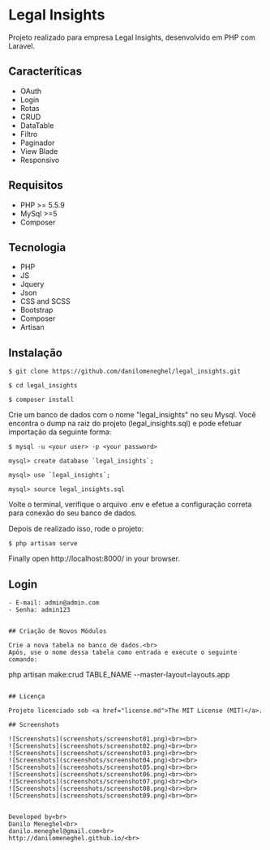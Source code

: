# Legal Insights

Projeto realizado para empresa Legal Insights, desenvolvido em PHP com Laravel.

## Caracteríticas

- OAuth
- Login
- Rotas
- CRUD
- DataTable
- Filtro
- Paginador
- View Blade
- Responsivo

## Requisitos

- PHP >= 5.5.9
- MySql >=5
- Composer

## Tecnologia

- PHP
- JS
- Jquery
- Json
- CSS and SCSS
- Bootstrap
- Composer
- Artisan

## Instalação

```
$ git clone https://github.com/danilomeneghel/legal_insights.git

$ cd legal_insights

$ composer install
```

Crie um banco de dados com o nome "legal_insights" no seu Mysql.
Você encontra o dump na raiz do projeto (legal_insights.sql) e pode efetuar importação da seguinte forma:

```
$ mysql -u <your user> -p <your password>

mysql> create database `legal_insights`;

mysql> use `legal_insights`;

mysql> source legal_insights.sql
```

Volte o terminal, verifique o arquivo .env e efetue a configuração correta para conexão do seu banco de dados.<br>

Depois de realizado isso, rode o projeto:

```
$ php artisan serve
```

Finally open http://localhost:8000/ in your browser.

## Login

	- E-mail: admin@admin.com
	- Senha: admin123
	
```

## Criação de Novos Módulos

Crie a nova tabela no banco de dados.<br>
Após, use o nome dessa tabela como entrada e execute o seguinte comando:

```
php artisan make:crud TABLE_NAME --master-layout=layouts.app
```

## Licença

Projeto licenciado sob <a href="license.md">The MIT License (MIT)</a>.

## Screenshots

![Screenshots](screenshots/screenshot01.png)<br><br>
![Screenshots](screenshots/screenshot02.png)<br><br>
![Screenshots](screenshots/screenshot03.png)<br><br>
![Screenshots](screenshots/screenshot04.png)<br><br>
![Screenshots](screenshots/screenshot05.png)<br><br>
![Screenshots](screenshots/screenshot06.png)<br><br>
![Screenshots](screenshots/screenshot07.png)<br><br>
![Screenshots](screenshots/screenshot08.png)<br><br>
![Screenshots](screenshots/screenshot09.png)<br><br>


Developed by<br>
Danilo Meneghel<br>
danilo.meneghel@gmail.com<br>
http://danilomeneghel.github.io/<br>
